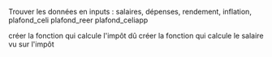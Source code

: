 Trouver les données en inputs :
salaires,
dépenses,
rendement,
inflation,
plafond_celi
plafond_reer
plafond_celiapp

créer la fonction qui calcule l'impôt dû
créer la fonction qui calcule le salaire vu sur l'impôt

